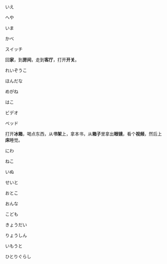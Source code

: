 いえ

へや

いま

かべ

スイッチ

回**家**，到**房间**，走到**客厅**，打开**开关**。

れいぞうこ

ほんだな

めがね

はこ

ビデオ

ベッド

打开**冰箱**，喝点东西，从**书架**上，拿本书，从**箱子**里拿出**眼镜**，看个**视频**，然后上**床**睡觉。

にわ

ねこ

いぬ

せいと

おとこ

おんな

こども

きょうだい

りょうしん

いもうと

ひとりぐらし

